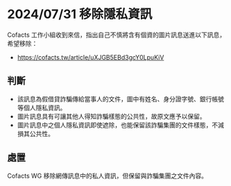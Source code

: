 # 2024/07/31 移除隱私資訊

Cofacts 工作小組收到來信，指出自己不慎將含有個資的圖片訊息送進以下訊息，希望移除：
- https://cofacts.tw/article/uXJGB5EBd3gcY0LpuKiV

## 判斷

- 該訊息為假借貸詐騙傳給當事人的文件，圖中有姓名、身分證字號、銀行帳號等個人隱私資訊。
- 圖片訊息具有可讓其他人得知詐騙樣態的公共性，故原文應予以保留。
- 圖片訊息中之個人隱私資訊即使遮除，也能保留該詐騙集團的文件樣態，不減損其公共性。

## 處置
Cofacts WG 移除網傳訊息中的私人資訊，但保留與詐騙集團之文件內容。
